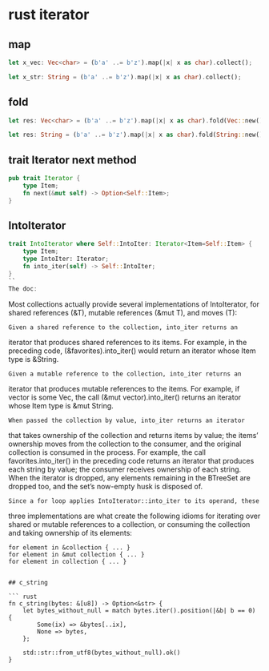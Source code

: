 # rust iterator

## map
``` rust
let x_vec: Vec<char> = (b'a' ..= b'z').map(|x| x as char).collect();

let x_str: String = (b'a' ..= b'z').map(|x| x as char).collect();

```

## fold

``` rust
let res: Vec<char> = (b'a' ..= b'z').map(|x| x as char).fold(Vec::new(), |mut acc, ch| { acc.push(ch); acc});

let res: String = (b'a' ..= b'z').map(|x| x as char).fold(String::new(), |mut acc, ch| { acc.push(ch); acc});
```

## trait Iterator next method

``` rust
pub trait Iterator {
    type Item;
    fn next(&mut self) -> Option<Self::Item>;
}
```

## IntoIterator

``` rust
trait IntoIterator where Self::IntoIter: Iterator<Item=Self::Item> {
    type Item;
    type IntoIter: Iterator;
    fn into_iter(self) -> Self::IntoIter;
}
``
The doc:

```
Most collections actually provide several implementations of
IntoIterator, for shared references (&T), mutable references (&mut T),
and moves (T):

    Given a shared reference to the collection, into_iter returns an
iterator that produces shared references to its items. For example,
in the preceding code, (&favorites).into_iter() would return
an iterator whose Item type is &String.

    Given a mutable reference to the collection, into_iter returns an
iterator that produces mutable references to the items. For example,
if vector is some Vec<String>, the call (&mut
vector).into_iter() returns an iterator whose Item type is
&mut String.

    When passed the collection by value, into_iter returns an iterator
that takes ownership of the collection and returns items by value;
the items’ ownership moves from the collection to the consumer,
and the original collection is consumed in the process. For example, the call favorites.into_iter() in the preceding code returns an iterator that produces each string by value; the consumer
receives ownership of each string. When the iterator is dropped,
any elements remaining in the BTreeSet are dropped too, and the
set’s now-empty husk is disposed of.

    Since a for loop applies IntoIterator::into_iter to its operand, these
three implementations are what create the following idioms for iterating
over shared or mutable references to a collection, or consuming the collection and taking ownership of its elements:

    for element in &collection { ... }
    for element in &mut collection { ... }
    for element in collection { ... }
```

## c_string

``` rust
fn c_string(bytes: &[u8]) -> Option<&str> {
    let bytes_without_null = match bytes.iter().position(|&b| b == 0) {
        Some(ix) => &bytes[..ix],
        None => bytes,
    };

    std::str::from_utf8(bytes_without_null).ok()
}
```
